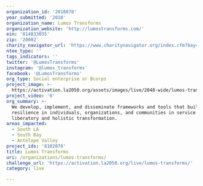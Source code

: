 ```yaml
---
organization_id: '2018078'
year_submitted: '2018'
organization_name: Lumos Transforms
organization_website: 'http://lumostransforms.com/'
ein: '814833035'
zip: '20002'
charity_navigator_url: 'https://www.charitynavigator.org/index.cfm?bay=search.profile&ein=814833035'
ntee_type: ''
tags_indicators: ''
twitter: '@LumosTransforms'
instagram: '@lumos_transforms'
facebook: '@LumosTransforms'
org_type: Social enterprise or Bcorps
project_image: >-
  https://activation.la2050.org/assets/images/live/2048-wide/lumos-transforms.jpg
project_video: '0'
org_summary: >-
  We develop, implement, and disseminate frameworks and tools that build
  resilience in individuals, organizations, and communities in service of
  liberatory and holistic transformation.
areas_impacted:
  - South LA
  - South Bay
  - Antelope Valley
project_ids: '8102078'
title: Lumos Transforms
uri: /organizations/lumos-transforms/
challenge_url: 'https://activation.la2050.org/live/lumos-transforms/'
category: live

---
```

